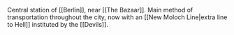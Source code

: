 Central station of [[Berlin]], near [[The Bazaar]]. Main method of transportation throughout the city, now with an [[New Moloch Line|extra line to Hell]] instituted by the [[Devils]].